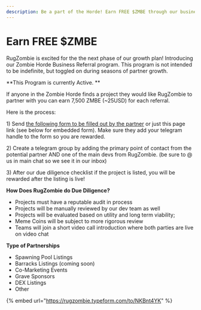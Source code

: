 ```yaml
---
description: Be a part of the Horde! Earn FREE $ZMBE through our business referral program.
---
```


# Earn FREE $ZMBE

RugZombie is excited for the  the next phase of our growth plan! Introducing our Zombie Horde Business Referral program. This program is not intended to be indefinite, but toggled on during seasons of partner growth.

**This Program is currently Active. **

If anyone in the Zombie Horde finds a project they would like RugZombie to partner with you can earn 7,500 ZMBE (\~25USD) for each referral.&#x20;

Here is the process:&#x20;

1\) Send [the following form to be filled out by the partner](https://rugzombie.typeform.com/to/NKBnt4YK) or just this page link (see below for embedded form). Make sure they add your telegram handle to the form so you are rewarded.&#x20;

2\) Create a telegram group by adding the primary point of contact from the potential partner AND one of the main devs from RugZombie. (be sure to @ us in main chat so we see it in our inbox)&#x20;

3\) After our due diligence checklist if the project is listed, you will be rewarded after the listing is live!

**How Does RugZombie do Due Diligence?**

* Projects must have a reputable audit in process
* Projects will be manually reviewed by our dev team as well&#x20;
* Projects will be evaluated based on utility and long term viability;
* Meme Coins will be subject to more rigorous review
* Teams will join a short video call introduction where both parties are live on video chat

**Type of Partnerships**

* Spawning Pool Listings
* Barracks Listings (coming soon)
* Co-Marketing Events
* Grave Sponsors
* DEX Listings
* Other

{% embed url="https://rugzombie.typeform.com/to/NKBnt4YK" %}





&#x20;
